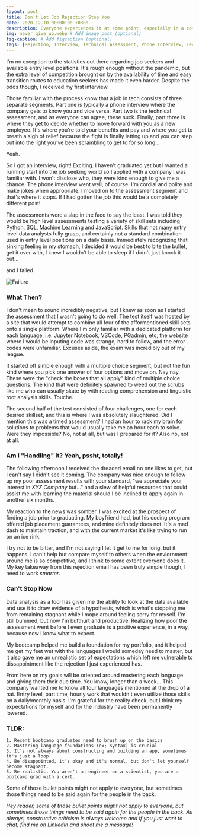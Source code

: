 ```yaml
---
layout: post
title: Don't Let Job Rejection Stop You
date: 2020-12-10 00:00:00 +0300
description: Everyone experiences it at some point, especially in a competitive job market, but it's not the amount of times we fail that define us, it's how we learn from it and grow that does. # Add post description (optional)
img: never_give_up.webp # Add image post (optional)
fig-caption: # Add figcaption (optional)
tags: [Rejection, Interview, Technical Assessment, Phone Interview, Tech Job] # add tag
---
```


I'm no exception to the statistics out there regarding job seekers and available entry level positions. It's rough enough without the pandemic, but the extra level of competition brought on by the availability of time and easy transition routes to education seekers has made it even harder. Despite the odds though, I received my first interview.

Those familiar with the process know that a job in tech consists of three separate segments. Part one is typically a phone interview where the company gets to know you and vice versa. Part two is the technical assessment, and as everyone can agree, these suck. Finally, part three is where they get to decide whether to move forward with you as a new employee. It's where you're told your benefits and pay and where you get to breath a sigh of relief because the fight is finally letting up and you can step out into the light you've been scrambling to get to for so long...

Yeah.

So I got an interview, right! Exciting. I haven't graduated yet but I wanted a running start into the job seeking world so I applied with a company I was familiar with. I won't disclose who, they were kind enough to give me a chance. The phone interview went well, of course. I'm cordial and polite and make jokes when appropriate. I moved on to the assessment segment and that's where it stops. If I had gotten the job this would be a completely different post! 

The assessments were a slap in the face to say the least. I was told they would be high level assessments testing a variety of skill sets including Python, SQL, Machine Learning and JavaScript. Skills that not many entry level data analysts fully grasp, and certainly not a standard combination used in entry level positions on a daily basis. Immediately recognizing that sinking feeling in my stomach, I decided it would be best to bite the bullet, get it over with, I knew I wouldn't be able to sleep if I didn't just knock it out...

and I failed.

![Failure]({{site.baseurl}}/assets/img/failure.webp)

###  What Then?
I don't mean to sound incredibly negative, but I knew as soon as I started the assessment that I wasn't going to do well. The test itself was hosted by a site that would attempt to combine all four of the afformentioned skill sets onto a single platform. Where I'm only familiar with a dedicated platform for each language, i.e. Jupyter Notebook, VSCode, PGadmin, etc, the website where I would be inputing code was strange, hard to follow, and the error codes were unfamiliar. Excuses aside, the exam was incredibly out of my league. 

It started off simple enough with a multiple choice segment, but not the fun kind where you pick one answer of four options and move on. Nay nay. These were the "check the boxes that all apply" kind of multiple choice questions. The kind that were definitely spawned to weed out the scrubs like me who can usually skate by with reading comprehension and linguistic root analysis skills. Touche.

The second half of the test consisted of four challenges, one for each desired skillset, and this is where I was absolutely slaughtered. Did I mention this was a timed assessment? I had an hour to rack my brain for solutions to problems that would usually take me an hour each to solve. Were they impossible? No, not at all, but was I prepared for it? Also no, not at all.

### Am I "Handling" It? Yeah, pssht, totally! 
The following afternoon I received the dreaded email no one likes to get, but I can't say I didn't see it coming. The company was nice enough to follow up my poor assessment results with your standard, "we appreciate your interest in <i>XYZ Company</i> but..." and a slew of helpful resources that could assist me with learning the material should I be inclined to apply again in another six months. 

My reaction to the news was somber. I was excited at the prospect of finding a job prior to graduating. My boyfriend had, but his coding program offered job placement guarantees, and mine definitely does not. It's a mad dash to maintain traction, and with the current market it's like trying to run on an ice rink. 

I try not to be bitter, and I'm not saying I let it get to me for long, but it happens. I can't help but compare myself to others when the enviornment around me is so competitive, and I think to some extent everyone does it. My key takeaway from this rejection email has been truly simple though, I need to work <i>smarter</i>. 

### Can't Stop Now
Data analysis as a tool has given me the ability to look at the data available and use it to draw evidence of a hypothesis, which is what's stopping me from remaining stagnant while I mope around feeling sorry for myself. I'm still bummed, but now I'm butthurt and productive. Realizing how poor the assessment went before I even graduate is a positive experience, in a way, because now I know what to expect. 

My bootcamp helped me build a foundation for my portfolio, and it helped me get my feet wet with the languages I would someday need to master, but it also gave me an unrealistic set of expectations which left me vulnerable to dissapointment like the rejection I just experienced has. 

From here on my goals will be oriented around mastering each language and giving them their due time. You know, longer than a week... This company wanted me to know all four languages mentioned at the drop of a hat. Entry level, part time, hourly work that wouldn't even utilize those skills on a daily/monthly basis. I'm grateful for the reality check, but I think my expectations for myself and for the industry have been permanently lowered.

### TLDR: 
    1. Recent bootcamp graduates need to brush up on the basics
    2. Mastering language foundations (ex; syntax) is crucial 
    3. It's not always about constructing and building an app, sometimes it's just a loop.
    4. Be disappointed, it's okay and it's normal, but don't let yourself become stagnant. 
    5. Be realistic. You aren't an engineer or a scientist, you are a bootcamp grad with a cert.

Some of those bullet points might not apply to everyone, but sometimes those things need to be said again for the people in the back. 

<i>Hey reader, some of those bullet points might not apply to everyone, but sometimes those things need to be said again for the people in the back. As always, constructive criticism is always welcome and if you just want to chat, find me on LinkedIn and shoot me a message!</i>
